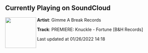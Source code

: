 ## Currently Playing on SoundCloud

[<img align="left" width="100" src="https://i1.sndcdn.com/artworks-ecczuyXxz48yKTLY-eEn6Dw-t500x500.jpg">](https://soundcloud.com/gimmeabreakrecords/premiere-knuckle-fortune-bh-records)

**Artist**: Gimme A Break Records 

**Track**: PREMIERE: Knuckle - Fortune [B&H Records]

Last updated at 01/26/2022 14:18
